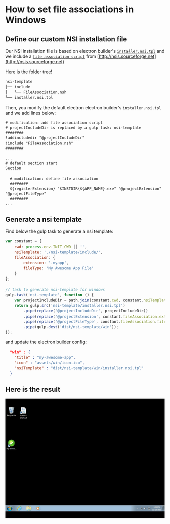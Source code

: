 # How to set file associations in Windows

## Define our custom NSI installation file

Our NSI installation file is based on electron builder's 
[`installer.nsi.tpl`](https://github.com/loopline-systems/electron-builder/blob/master/templates/installer.nsi.tpl)
and we include a [`file association script`](http://nsis.sourceforge.net/File_Association)
from [http://nsis.sourceforge.net](http://nsis.sourceforge.net)

Here is the folder tree!
```txt
nsi-template
├── include
│   └── FileAssociation.nsh
└── installer.nsi.tpl
```

Then, you modify the default electron  electron builder's `installer.nsi.tpl` and we add lines below:
```
# modification: add file association script
# projectIncludeDir is replaced by a gulp task: nsi-template
########
!addincludedir "@projectIncludeDir"
!include "FileAssociation.nsh"
########

...
# default section start
Section

  # modification: define file association
  ########
  ${registerExtension} "$INSTDIR\${APP_NAME}.exe" "@projectExtension" "@projectFileType"
  ########
...
```

## Generate a nsi template

Find below the gulp task to generate a nsi template:
```javascript
var constant = {
    cwd: process.env.INIT_CWD || '',
    nsiTemplate: './nsi-template/include/',
    fileAssociation: {
        extension: '.myapp',
        fileType: 'My Awesome App File'
    }
};

// task to generate nsi-template for windows
gulp.task('nsi-template', function () {
    var projectIncludeDir = path.join(constant.cwd, constant.nsiTemplate);
    return gulp.src('nsi-template/installer.nsi.tpl')
        .pipe(replace('@projectIncludeDir', projectIncludeDir))
        .pipe(replace('@projectExtension', constant.fileAssociation.extension))
        .pipe(replace('@projectFileType', constant.fileAssociation.fileType))
        .pipe(gulp.dest('dist/nsi-template/win'));
});
```

and update the electron builder config:
```json
  "win" : {
    "title" : "my-awesome-app",
    "icon" : "assets/win/icon.ico",
    "nsiTemplate" : "dist/nsi-template/win/installer.nsi.tpl"
  }
```

## Here is the result

![file association in windows](/doc/images/file-association-in-windows.gif)
